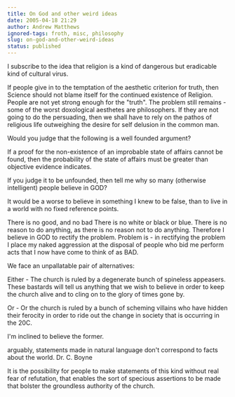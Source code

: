 ```yaml
---
title: On God and other weird ideas
date: 2005-04-18 21:29
author: Andrew Matthews
ignored-tags: froth, misc, philosophy
slug: on-god-and-other-weird-ideas
status: published
---
```


I subscribe to the idea that religion is a kind of dangerous but eradicable kind of cultural virus.

If people give in to the temptation of the aesthetic criterion for truth, then Science should not blame itself for the continued existence of Religion. People are not yet strong enough for the "truth". The problem still remains - some of the worst doxological aesthetes are philosophers. If they are not going to do the persuading, then we shall have to rely on the pathos of religious life outweighing the desire for self delusion in the common man.

Would you judge that the following is a well founded argument?

If a proof for the non-existence of an improbable state of affairs cannot be found, then the probability of the state of affairs must be greater than objective evidence indicates.

If you judge it to be unfounded, then tell me why so many (otherwise intelligent) people believe in GOD?

It would be a worse to believe in something I knew to be false, than to live in a world with no fixed reference points.

There is no good, and no bad
There is no white or black or blue.
There is no reason to do anything, as there is no reason not to do anything.
Therefore I believe in GOD to rectify the problem.
Problem is - in rectifying the problem I place my naked aggression at the disposal of people who bid me perform
acts that I now have come to think of as BAD.

We face an unpallatable pair of alternatives:

Either - The church is ruled by a degenerate bunch of spineless appeasers. These bastards will tell us anything that we wish to believe in order to keep the church alive and to cling on to the glory of times gone by.

Or - Or the church is ruled by a bunch of scheming villains who have hidden their ferocity in order to ride out the change in society that is occurring in the 20C.

I'm inclined to believe the former.

arguably, statements made in natural language don't correspond to facts about the world.
Dr. C. Boyne

It is the possibility for people to make statements of this kind without real fear of refutation, that enables the sort of specious assertions to be made that bolster the groundless authority of the church.
